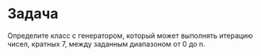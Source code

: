 # Задача

Определите класс с генератором, который может выполнять итерацию чисел, кратных 7, между заданным диапазоном от 0 до n.
